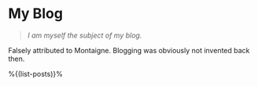 # My Blog

<!-- A novice blogger once asked two masters for advice. The first said "only quote
others in order to better express yourself." The second said "to make light of
blogging is to be a true blogger."-->

> *I am myself the subject of my blog.*

Falsely attributed to Montaigne. Blogging was obviously not invented back then.

<!--
Some say that being self-deprecating in writing isn't good, but they also say
that "to make light of blogging is to be a true blogger." So what do? Well
I'll advise the reader to take a second look at everything here as they may or
may not be poorly written and poorly researched.
-->

%{(list-posts)}%

